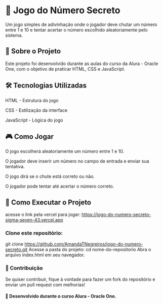 # 🎯 Jogo do Número Secreto

Um jogo simples de adivinhação onde o jogador deve chutar um número entre 1 e 10 e tentar acertar o número escolhido aleatoriamente pelo sistema.

## 📌 Sobre o Projeto

Este projeto foi desenvolvido durante as aulas do curso da Alura - Oracle One, com o objetivo de praticar HTML, CSS e JavaScript.

## 🛠️ Tecnologias Utilizadas

HTML - Estrutura do jogo

CSS - Estilização da interface

JavaScript - Lógica do jogo

## 🎮 Como Jogar

O jogo escolherá aleatoriamente um número entre 1 e 10.

O jogador deve inserir um número no campo de entrada e enviar sua tentativa.

O jogo dirá se o chute está correto ou não.

O jogador pode tentar até acertar o número correto.

## 🚀 Como Executar o Projeto

acesse o link pela vercel para jogar:
https://jogo-do-numero-secreto-sigma-seven-43.vercel.app

### Clone este repositório:
git clone https://github.com/AmandaTNegreiros/jogo-do-numero-secreto.git
Acesse a pasta do projeto:
cd nome-do-repositorio
Abra o arquivo index.html em seu navegador.

### 🤝 Contribuição

Se quiser contribuir, fique à vontade para fazer um fork do repositório e enviar um pull request com melhorias!

#### 🔹 Desenvolvido durante o curso Alura - Oracle One.

